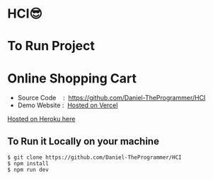 # HCI😎
# To Run Project
# Online Shopping Cart
 - Source Code    :  https://github.com/Daniel-TheProgrammer/HCI
 - Demo Website :  <a href="https://online-shoping-cart-site-mtvgoj1ue-daniel-theprogrammer.vercel.app/"> Hosted on Vercel </a>
 <p>
 <a href="https://online-shopping-ca.herokuapp.com/"> Hosted on Heroku here </a>
 </p>


## To Run it Locally on your machine
```
$ git clone https://github.com/Daniel-TheProgrammer/HCI
$ npm install
$ npm run dev
```
